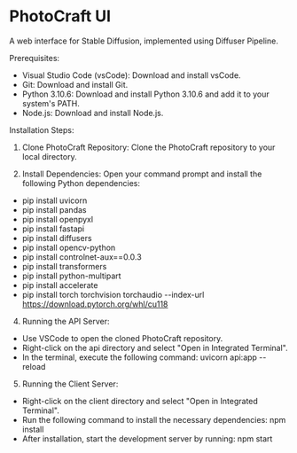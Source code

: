 # PhotoCraft UI
A web interface for Stable Diffusion, implemented using Diffuser Pipeline.


Prerequisites:
- Visual Studio Code (vsCode): Download and install vsCode.
- Git: Download and install Git.
- Python 3.10.6: Download and install Python 3.10.6 and add it to your system's PATH.
- Node.js: Download and install Node.js.

Installation Steps:
1.	Clone PhotoCraft Repository: Clone the PhotoCraft repository to your local directory.

2.	Install Dependencies: Open your command prompt and install the following Python dependencies: 
- pip install uvicorn
- pip install pandas
- pip install openpyxl
- pip install fastapi
- pip install diffusers
- pip install opencv-python
- pip install controlnet-aux==0.0.3
- pip install transformers
- pip install python-multipart
- pip install accelerate
- pip install torch torchvision torchaudio --index-url https://download.pytorch.org/whl/cu118

4.	Running the API Server: 
- Use VSCode to open the cloned PhotoCraft repository.
- Right-click on the api directory and select "Open in Integrated Terminal".
- In the terminal, execute the following command: uvicorn api:app --reload

5.	Running the Client Server:
- Right-click on the client directory and select "Open in Integrated Terminal".
- Run the following command to install the necessary dependencies: npm install
- After installation, start the development server by running: npm start



